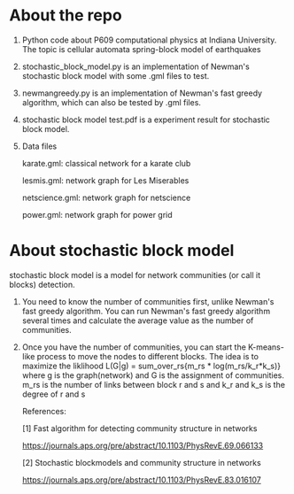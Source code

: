 # About the repo 
1. Python code about P609 computational physics at Indiana University. The topic is cellular automata spring-block model of earthquakes

2. stochastic_block_model.py is an implementation of Newman's stochastic block model with some .gml files to test. 

3. newmangreedy.py is an implementation of Newman's fast greedy algorithm, which can also be tested by .gml files.

4. stochastic block model test.pdf is a experiment result for stochastic block model.

5. Data files

   karate.gml: classical network for a karate club

   lesmis.gml: network graph for Les Miserables
   
   netscience.gml: network graph for netscience
   
   power.gml: network graph for power grid
   

# About stochastic block model
   stochastic block model is a model for network communities (or call it blocks) detection.

1. You need to know the number of communities first, unlike Newman's fast greedy algorithm. You can run Newman's fast greedy algorithm several times and calculate the average value as the number of communities.

2. Once you have the number of communities, you can start the K-means-like process to move the nodes to different blocks. The idea is to maximize the
   liklihood L(G|g) = sum_over_rs{m_rs * log(m_rs/k_r*k_s)} where g is the graph(network) and G is the assignment of communities. m_rs is the number of links between block r and s and k_r and k_s is the degree of r and s
   
   References:
   
   [1] Fast algorithm for detecting community structure in networks
   
   https://journals.aps.org/pre/abstract/10.1103/PhysRevE.69.066133
   
   [2] Stochastic blockmodels and community structure in networks
   
   https://journals.aps.org/pre/abstract/10.1103/PhysRevE.83.016107
